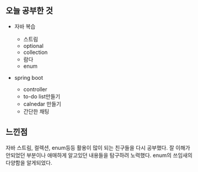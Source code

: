 ## 오늘 공부한 것

- 자바 복습
    - 스트림
    - optional
    - collection
    - 람다
    - enum

- spring boot
    - controller
    - to-do list만들기
    - calnedar 만들기
    - 간단한 채팅




## 느낀점 

자바 스트림, 컬렉션, enum등등 활용이 많이 되는 친구들을 다시 공부했다. 잘 이해가 안되었던 부분이나 애매하게 알고있던 내용들을 탐구하려 노력했다. enum의 쓰임새의 다양함을 알게되었다. 

